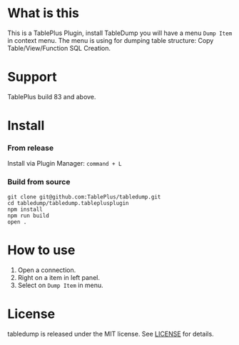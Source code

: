 # What is this

This is a TablePlus Plugin, install TableDump you will have a menu `Dump Item` in context menu. The menu is using for dumping table structure: Copy Table/View/Function SQL Creation.

# Support

TablePlus build 83 and above.

# Install

### From release

Install via Plugin Manager: `command + L`

### Build from source

```
git clone git@github.com:TablePlus/tabledump.git
cd tabledump/tabledump.tableplusplugin
npm install
npm run build
open .
```

# How to use

1. Open a connection.
3. Right on a item in left panel.
4. Select on `Dump Item` in menu.

# License

tabledump is released under the MIT license. See [LICENSE](https://github.com/TablePlus/DummiesData/blob/master/LICENSE) for details.
